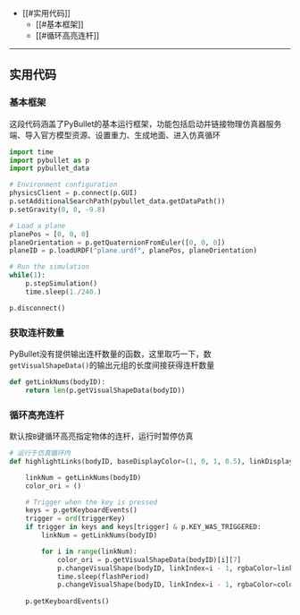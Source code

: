 
+ [[#实用代码]]
	+ [[#基本框架]]
	+ [[#循环高亮连杆]]



---
## 实用代码

### 基本框架

这段代码涵盖了PyBullet的基本运行框架，功能包括启动并链接物理仿真器服务端、导入官方模型资源、设置重力、生成地面、进入仿真循环

```python
import time
import pybullet as p
import pybullet_data

# Environment configuration
physicsClient = p.connect(p.GUI)
p.setAdditionalSearchPath(pybullet_data.getDataPath())
p.setGravity(0, 0, -9.8)

# Load a plane
planePos = [0, 0, 0]
planeOrientation = p.getQuaternionFromEuler([0, 0, 0])
planeID = p.loadURDF("plane.urdf", planePos, planeOrientation)

# Run the simulation
while(1):
    p.stepSimulation()
    time.sleep(1./240.)

p.disconnect()
```

### 获取连杆数量

PyBullet没有提供输出连杆数量的函数，这里取巧一下，数`getVisualShapeData()`的输出元组的长度间接获得连杆数量

```python
def getLinkNums(bodyID):
    return len(p.getVisualShapeData(bodyID))
```


### 循环高亮连杆

默认按`B`键循环高亮指定物体的连杆，运行时暂停仿真

```python
# 运行于仿真循环内
def highlightLinks(bodyID, baseDisplayColor=(1, 0, 1, 0.5), linkDisplayColor=(0.12, 0.56, 1, 0.6), flashPeriod=0.4, triggerKey='b'):

    linkNum = getLinkNums(bodyID)
    color_ori = ()

    # Trigger when the key is pressed
    keys = p.getKeyboardEvents()
    trigger = ord(triggerKey)
    if trigger in keys and keys[trigger] & p.KEY_WAS_TRIGGERED:
        linkNum = getLinkNums(bodyID)

        for i in range(linkNum):
            color_ori = p.getVisualShapeData(bodyID)[i][7]
            p.changeVisualShape(bodyID, linkIndex=i - 1, rgbaColor=linkDisplayColor if i != 0 else baseDisplayColor)
            time.sleep(flashPeriod)
            p.changeVisualShape(bodyID, linkIndex=i - 1, rgbaColor=color_ori)
            
    p.getKeyboardEvents()
```